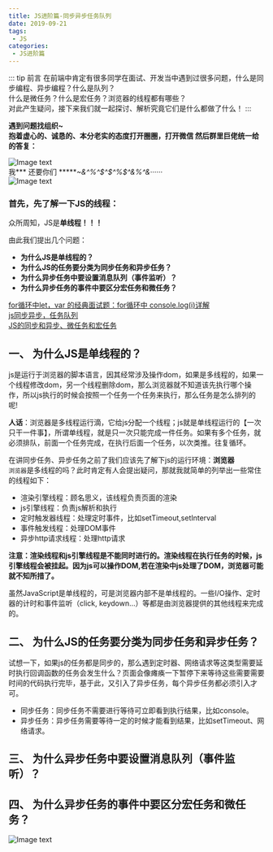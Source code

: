 ```yaml
---
title: JS进阶篇-同步异步任务队列
date: 2019-09-21
tags:
 - JS
categories:
 - JS进阶篇
---
```


::: tip 前言
在前端中肯定有很多同学在面试、开发当中遇到过很多问题，什么是同步编程、异步编程？什么是队列？<br>
什么是微任务？什么是宏任务？浏览器的线程都有哪些？<br>
对此产生疑问，接下来我们就一起探讨、解析究竟它们是什么都做了什么！
:::

**遇到问题找组织~**<br>
**抱着虚心的、诚恳的、本分老实的态度打开圈圈，打开微信 然后群里巨佬统一给的答复：**

![Image text](http://47.101.157.230/lyxblog/img5.jpg)<br>
我*** 还要你们 ******~&^%^$^$^%$^&%^&*······<br>
![Image text](http://47.101.157.230/lyxblog/img4.png)<br>


### **首先，先了解一下JS的线程：**

众所周知，JS是**单线程！！！**

由此我们提出几个问题：

* **为什么JS是单线程的？**
* **为什么JS的任务要分类为同步任务和异步任务？**
* **为什么异步任务中要设置消息队列（事件监听）？**
* **为什么异步任务的事件中要区分宏任务和微任务？**

[for循环中let，var 的经典面试题：for循环中 console.log(i)详解](https://blog.csdn.net/weixin_43816287/article/details/109244107)<br>
[js同步异步，任务队列](https://blog.csdn.net/aihouti2211/article/details/101167019)<br>
[JS的同步和异步、微任务和宏任务](https://blog.csdn.net/titoni_yunruohan/article/details/110187508?utm_medium=distribute.pc_relevant.none-task-blog-BlogCommendFromMachineLearnPai2-1.control&dist_request_id=&depth_1-utm_source=distribute.pc_relevant.none-task-blog-BlogCommendFromMachineLearnPai2-1.control)<br>

## 一、 为什么JS是单线程的？
js是运行于浏览器的脚本语言，因其经常涉及操作dom，如果是多线程的，如果一个线程修改dom，另一个线程删除dom，那么浏览器就不知道该先执行哪个操作，所以js执行的时候会按照一个任务一个任务来执行，那么任务是怎么排列的呢!

**人话**：浏览器是多线程运行滴，它给js分配一个线程；js就是单线程运行的【一次只干一件事】，所谓单线程，就是只一次只能完成一件任务。如果有多个任务，就必须排队，前面一个任务完成，在执行后面一个任务，以次类推。往复循环。

在讲同步任务、异步任务之前了我们应该先了解下js的运行环境：**浏览器**<br>
`浏览器`是多线程的吗？此时肯定有人会提出疑问，那就我就简单的列举出一些常住的线程如下：

* 渲染引擎线程：顾名思义，该线程负责页面的渲染
* js引擎线程：负责js解析和执行
* 定时触发器线程：处理定时事件，比如setTimeout,setInterval
* 事件触发线程：处理DOM事件
* 异步http请求线程：处理http请求

**注意：渲染线程和js引擎线程是不能同时进行的。渲染线程在执行任务的时候，js引擎线程会被挂起。因为js可以操作DOM,若在渲染中js处理了DOM，浏览器可能就不知所措了。**

虽然JavaScript是单线程的，可是浏览器内部不是单线程的。一些I/O操作、定时器的计时和事件监听（click, keydown...）等都是由浏览器提供的其他线程来完成的。

## 二、 为什么JS的任务要分类为同步任务和异步任务？

试想一下，如果js的任务都是同步的，那么遇到定时器、网络请求等这类型需要延时执行回调函数的任务会发生什么？页面会像瘫痪一下暂停下来等待这些需要需要时间的代码执行完毕，基于此，又引入了异步任务，每个异步任务都必须引入才可。

* 同步任务：同步任务不需要进行等待可立即看到执行结果，比如console。
* 异步任务：异步任务需要等待一定的时候才能看到结果，比如setTimeout、网络请求。

## 三、 为什么异步任务中要设置消息队列（事件监听）？

## 四、 为什么异步任务的事件中要区分宏任务和微任务？


![Image text](http://47.101.157.230/lyxblog/img3.jpg)<br>

